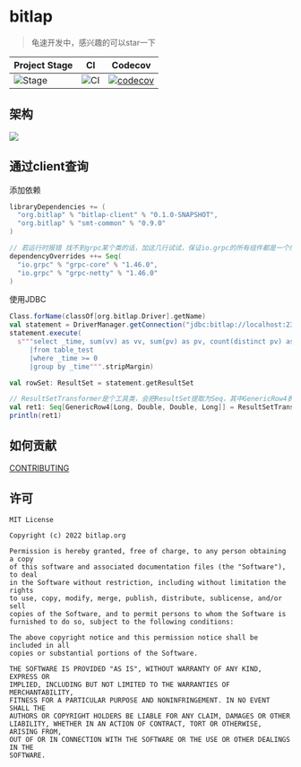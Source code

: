 # bitlap

> 龟速开发中，感兴趣的可以star一下

| Project Stage | CI              | Codecov                                   |
|---------------|-----------------|-------------------------------------------|
| ![Stage]      | ![CI][Badge-CI] | [![codecov][Badge-Codecov]][Link-Codecov] |


## 架构

![](http://ice-img.flutterdart.cn/2021-08-01-165808.png)

## 通过client查询

添加依赖

```scala
libraryDependencies += (
  "org.bitlap" % "bitlap-client" % "0.1.0-SNAPSHOT",
  "org.bitlap" % "smt-common" % "0.9.0"
)

// 若运行时报错 找不到grpc某个类的话，加这几行试试，保证io.grpc的所有组件都是一个版本！
dependencyOverrides ++= Seq(
  "io.grpc" % "grpc-core" % "1.46.0",
  "io.grpc" % "grpc-netty" % "1.46.0"
)
```

使用JDBC

```scala
Class.forName(classOf[org.bitlap.Driver].getName)
val statement = DriverManager.getConnection("jdbc:bitlap://localhost:23333/default").createStatement()
statement.execute(
  s"""select _time, sum(vv) as vv, sum(pv) as pv, count(distinct pv) as uv
     |from table_test
     |where _time >= 0
     |group by _time""".stripMargin)

val rowSet: ResultSet = statement.getResultSet

// ResultSetTransformer是个工具类，会把ResultSet提取为Seq，其中GenericRow4表示结果是四列，每个类型需要指定，五列就是GenericRow5，以此类推。
val ret1: Seq[GenericRow4[Long, Double, Double, Long]] = ResultSetTransformer[GenericRow4[Long, Double, Double, Long]].toResults(rowSet)
println(ret1)
```

## 如何贡献

[CONTRIBUTING](./CONTRIBUTING.md)

## 许可

```
MIT License

Copyright (c) 2022 bitlap.org

Permission is hereby granted, free of charge, to any person obtaining a copy
of this software and associated documentation files (the "Software"), to deal
in the Software without restriction, including without limitation the rights
to use, copy, modify, merge, publish, distribute, sublicense, and/or sell
copies of the Software, and to permit persons to whom the Software is
furnished to do so, subject to the following conditions:

The above copyright notice and this permission notice shall be included in all
copies or substantial portions of the Software.

THE SOFTWARE IS PROVIDED "AS IS", WITHOUT WARRANTY OF ANY KIND, EXPRESS OR
IMPLIED, INCLUDING BUT NOT LIMITED TO THE WARRANTIES OF MERCHANTABILITY,
FITNESS FOR A PARTICULAR PURPOSE AND NONINFRINGEMENT. IN NO EVENT SHALL THE
AUTHORS OR COPYRIGHT HOLDERS BE LIABLE FOR ANY CLAIM, DAMAGES OR OTHER
LIABILITY, WHETHER IN AN ACTION OF CONTRACT, TORT OR OTHERWISE, ARISING FROM,
OUT OF OR IN CONNECTION WITH THE SOFTWARE OR THE USE OR OTHER DEALINGS IN THE
SOFTWARE.
```

[Stage]: https://img.shields.io/badge/Project%20Stage-Development-yellowgreen.svg

[Badge-CI]: https://github.com/bitlap/bitlap/actions/workflows/ci.yml/badge.svg

[Badge-Maven]: https://img.shields.io/maven-central/v/org.bitlap/bitlap

[Badge-Discord]: https://img.shields.io/discord/968687999862841384

[Badge-Codecov]: https://codecov.io/gh/bitlap/bitlap/branch/dev/graph/badge.svg?token=9XJ2LC2K8M

[Badge-Snapshots]: https://img.shields.io/nexus/s/org.bitlap/bitlap-core?server=https%3A%2F%2Fs01.oss.sonatype.org

[Link-Discord]: https://discord.com/invite/vp5stpz6eU

[Link-Codecov]: https://codecov.io/gh/bitlap/bitlap

[Link-Maven]: https://search.maven.org/search?q=g:%22org.bitlap%22%20AND%20a:%22bitlap%22

[Link-Snapshots]: https://s01.oss.sonatype.org/content/repositories/snapshots/org/bitlap/
